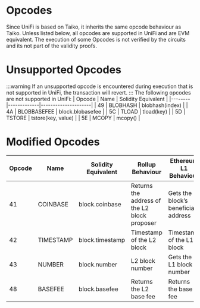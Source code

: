 # Opcodes

Since UniFi is based on Taiko, it inherits the same opcode behaviour as Taiko. Unless listed below, all opcodes are supported in UniFi and are EVM equivalent. The execution of some Opcodes is not verified by the circuits and its not part of the validity proofs.

# Unsupported Opcodes

:::warning
If an unsupported opcode is encountered during execution that is not supported in UniFi, the transaction will revert.
:::
The following opcodes are not supported in UniFi:
| Opcode | Name | Solidity Equivalent |
|--------|-------------|---------------------|
| 49 | BLOBHASH | blobhash(index) |
| 4A | BLOBBASEFEE | block.blobasefee |
| 5C | TLOAD | tload(key) |
| 5D | TSTORE | tstore(key, value) |
| 5E | MCOPY | mcopy() |

# Modified Opcodes

| Opcode | Name      | Solidity Equivalent | Rollup Behaviour                             | Ethereum L1 Behaviour                |
| ------ | --------- | ------------------- | -------------------------------------------- | ------------------------------------ |
| 41     | COINBASE  | block.coinbase      | Returns the address of the L2 block proposer | Gets the block’s beneficiary address |
| 42     | TIMESTAMP | block.timestamp     | Timestamp of the L2 block                    | Timestamp of the L1 block            |
| 43     | NUMBER    | block.number        | L2 block number                              | Gets the L1 block number             |
| 48     | BASEFEE   | block.basefee       | Returns the L2 base fee                      | Returns the base fee                 |
